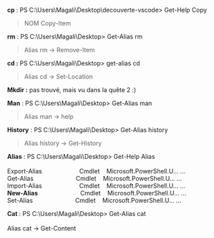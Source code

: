 **cp** : PS C:\\Users\\Magali\\Desktop\\decouverte-vscode\> Get-Help Copy

> NOM Copy-Item

**rm** : PS C:\\Users\\Magali\\Desktop\> Get-Alias rm

> Alias rm -\> Remove-Item

**cd :** PS C:\\Users\\Magali\\Desktop\> get-alias cd

> Alias cd -\> Set-Location

**Mkdir :** pas trouvé, mais vu dans la quête 2 :)

**Man** : PS C:\\Users\\Magali\\Desktop\> Get-Alias man

> Alias man -\> help

**History** : PS C:\\Users\\Magali\\Desktop\> Get-Alias history

> Alias history -\> Get-History

**Alias** : PS C:\\Users\\Magali\\Desktop\> Get-Help Alias\
\
Export-Alias                      Cmdlet    Microsoft.PowerShell.U\...
\...\
Get-Alias                         Cmdlet    Microsoft.PowerShell.U\...
\...\
Import-Alias                      Cmdlet    Microsoft.PowerShell.U\...
\...\
**New-Alias**                         Cmdlet  
 Microsoft.PowerShell.U\... \...\
Set-Alias                         Cmdlet    Microsoft.PowerShell.U\...
\...

**Cat** : PS C:\\Users\\Magali\\Desktop\> Get-Alias cat    \
\
Alias cat -\> Get-Content
